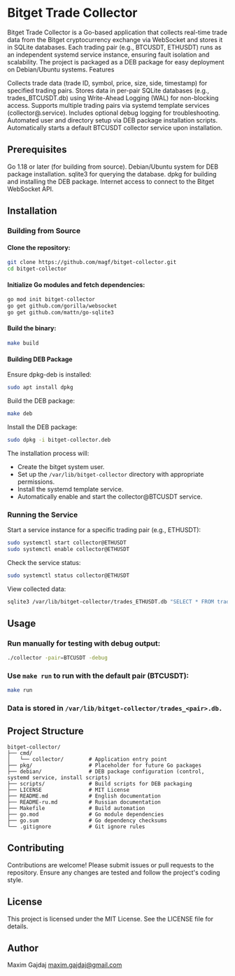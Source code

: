 # Bitget Trade Collector
Bitget Trade Collector is a Go-based application that collects real-time trade data from the Bitget cryptocurrency exchange via WebSocket and stores it in SQLite databases. Each trading pair (e.g., BTCUSDT, ETHUSDT) runs as an independent systemd service instance, ensuring fault isolation and scalability. The project is packaged as a DEB package for easy deployment on Debian/Ubuntu systems.
Features

Collects trade data (trade ID, symbol, price, size, side, timestamp) for specified trading pairs.
Stores data in per-pair SQLite databases (e.g., trades_BTCUSDT.db) using Write-Ahead Logging (WAL) for non-blocking access.
Supports multiple trading pairs via systemd template services (collector@<pair>.service).
Includes optional debug logging for troubleshooting.
Automated user and directory setup via DEB package installation scripts.
Automatically starts a default BTCUSDT collector service upon installation.

## Prerequisites

Go 1.18 or later (for building from source).
Debian/Ubuntu system for DEB package installation.
sqlite3 for querying the database.
dpkg for building and installing the DEB package.
Internet access to connect to the Bitget WebSocket API.

## Installation

### Building from Source

#### Clone the repository:

```bash
git clone https://github.com/magf/bitget-collector.git
cd bitget-collector
```

#### Initialize Go modules and fetch dependencies:

```bash
go mod init bitget-collector
go get github.com/gorilla/websocket
go get github.com/mattn/go-sqlite3
```

#### Build the binary:

```bash
make build
```


#### Building DEB Package

Ensure dpkg-deb is installed:

```bash
sudo apt install dpkg
```

Build the DEB package:

```bash
make deb
```

Install the DEB package:

```bash
sudo dpkg -i bitget-collector.deb
```

The installation process will:

- Create the bitget system user.
- Set up the `/var/lib/bitget-collector` directory with appropriate permissions.
- Install the systemd template service.
- Automatically enable and start the collector@BTCUSDT service.

### Running the Service

Start a service instance for a specific trading pair (e.g., ETHUSDT):

```bash
sudo systemctl start collector@ETHUSDT
sudo systemctl enable collector@ETHUSDT
```

Check the service status:

```bash
sudo systemctl status collector@ETHUSDT
```

View collected data:

```bash
sqlite3 /var/lib/bitget-collector/trades_ETHUSDT.db "SELECT * FROM trades LIMIT 10;"
```


## Usage

### Run manually for testing with debug output:

```bash
./collector -pair=BTCUSDT -debug
```

### Use `make run` to run with the default pair (BTCUSDT):

```bash
make run
```

### Data is stored in `/var/lib/bitget-collector/trades_<pair>.db.`

## Project Structure

```text
bitget-collector/
├── cmd/
│   └── collector/        # Application entry point
├── pkg/                  # Placeholder for future Go packages
├── debian/               # DEB package configuration (control, systemd service, install scripts)
├── scripts/              # Build scripts for DEB packaging
├── LICENSE               # MIT License
├── README.md             # English documentation
├── README-ru.md          # Russian documentation
├── Makefile              # Build automation
├── go.mod                # Go module dependencies
├── go.sum                # Go dependency checksums
└── .gitignore            # Git ignore rules
```

## Contributing

Contributions are welcome! Please submit issues or pull requests to the repository. Ensure any changes are tested and follow the project's coding style.

## License

This project is licensed under the MIT License. See the LICENSE file for details.

## Author

Maxim Gajdaj maxim.gajdaj@gmail.com

